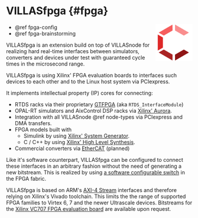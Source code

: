 # VILLASfpga {#fpga}

<img src="images/logos/villas_fpga.svg" width="100" align="right" />

 - @ref fpga-config
 - @ref fpga-brainstorming

VILLASfpga is an extension build on top of VILLASnode for realizing hard real-time interfaces between simulators, converters and devices under test with guaranteed cycle times in the microsecond range.

VILLASfpga is using Xilinx' FPGA evaluation boards to interfaces such devices to each other and to the Linux host system via PCIexpress.

It implements intellectual property (IP) cores for connecting:

 - RTDS racks via their proprietary [GTFPGA](https://www.rtds.com/the-simulator/our-hardware/gtfpga-unit/) (aka `RTDS_InterfaceModule`)
 - OPAL-RT simulators and AixControl DSP racks via [Xilinx' Aurora](https://www.xilinx.com/products/intellectual-property/aurora8b10b.html).
 - Integration with all VILLASnode @ref node-types via PCIexpress and DMA transfers.
 - FPGA models built with
   - Simulink by using [Xilinx' System Generator](https://www.xilinx.com/products/design-tools/vivado/integration/sysgen.html).
   - C / C++ by using [Xilinx' High Level Synthesis](https://www.xilinx.com/products/design-tools/vivado/integration/esl-design.html).
 - Commercial converters via [EtherCAT](https://en.wikipedia.org/wiki/EtherCAT) (planned)

Like it's software counterpart, VILLASfpga can be configured to connect these interfaces in an arbitrary fashion without the need of generating a new bitstream. This is realized by using [a software configurable switch](https://www.xilinx.com/products/intellectual-property/axi4-stream_interconnect.html) in the FPGA fabric.

VILLASfpga is based on ARM's [AXI-4 Stream](http://infocenter.arm.com/help/index.jsp?topic=/com.arm.doc.ihi0051a/index.html) interfaces and therefore relying on Xilinx's Vivado toolchain. This limits the the range of supported FPGA families to Virtex 6, 7 and the newer Ultrascale devices.  Bitstreams for the [Xilinx VC707 FPGA evaluation board](https://www.xilinx.com/products/boards-and-kits/ek-v7-vc707-g.html) are available upon request.

